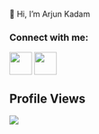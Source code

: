  👋 Hi, I’m Arjun Kadam
<h3 align="left">Connect with me:</h3>
<p align="left">
<a href="https://twitter.com/visual_arjun47" target="blank"><img align="center" src="https://cdn2.iconfinder.com/data/icons/social-media-2285/512/1_Twitter3_colored_svg-512.png" alt="" height="40" width="40" /></a>
<a href="http://linkedin.com/in/visual-arjun" target="blank"><img align="center" src="https://cdn2.iconfinder.com/data/icons/social-media-2285/512/1_Linkedin_unofficial_colored_svg-512.png" alt="" height="40" width="40" /></a>
</p>

## Profile Views
![](https://komarev.com/ghpvc/?username=arjun-kadam&color=green)
